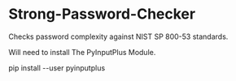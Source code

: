 # Strong-Password-Checker
Checks password complexity against NIST SP 800-53 standards.

Will need to install The PyInputPlus Module.

pip install --user pyinputplus
